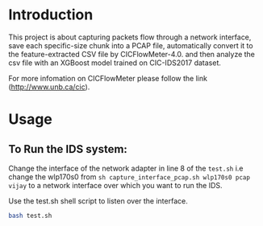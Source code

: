 
<!------------------------------------------------------------------------------------------------->
# Introduction
<!------------------------------------------------------------------------------------------------->

This project is about capturing packets flow through a network interface,
    save each specific-size chunk into a PCAP file,
    automatically convert it to the feature-extracted CSV file by
    CICFlowMeter-4.0.
    and then analyze the csv file with an XGBoost model trained on CIC-IDS2017 dataset. 

For more infomation on CICFlowMeter please follow the link (http://www.unb.ca/cic).


<!------------------------------------------------------------------------------------------------->
# Usage
<!------------------------------------------------------------------------------------------------->

## To Run the IDS system:

Change the interface of the network adapter in line 8 of the ```test.sh```
i.e change the wlp170s0 from ```sh capture_interface_pcap.sh wlp170s0 pcap vijay```
to a network interface over which you want to run the IDS. 

Use the test.sh shell script to listen over the interface.  


```bash
bash test.sh
```
